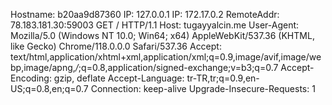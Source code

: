 Hostname: b20aa9d87360
IP: 127.0.0.1
IP: 172.17.0.2
RemoteAddr: 78.183.181.30:59003
GET / HTTP/1.1
Host: tugayyalcin.me
User-Agent: Mozilla/5.0 (Windows NT 10.0; Win64; x64) AppleWebKit/537.36 (KHTML, like Gecko) Chrome/118.0.0.0 Safari/537.36
Accept: text/html,application/xhtml+xml,application/xml;q=0.9,image/avif,image/webp,image/apng,*/*;q=0.8,application/signed-exchange;v=b3;q=0.7
Accept-Encoding: gzip, deflate
Accept-Language: tr-TR,tr;q=0.9,en-US;q=0.8,en;q=0.7
Connection: keep-alive
Upgrade-Insecure-Requests: 1


